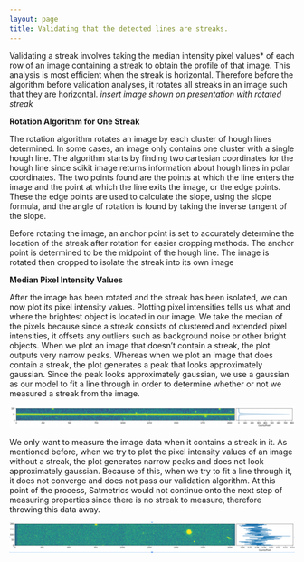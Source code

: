 ```yaml
---
layout: page
title: Validating that the detected lines are streaks.
---
```


Validating a streak involves taking the median intensity pixel values* of each row of an image containing a streak to obtain the profile of that image. This analysis is most efficient when the streak is horizontal. Therefore before the algorithm before validation analyses, it rotates all streaks in an image such that they are horizontal. *insert image shown on presentation with rotated streak*

**Rotation Algorithm for One Streak**

The rotation algorithm rotates an image by each cluster of hough lines determined. In some cases, an image only contains one cluster with a single hough line. The algorithm starts by finding two cartesian coordinates for the hough line since scikit image returns information about hough lines in polar coordinates. The two points found are the points at which the line enters the image and the point at which the line exits the image, or the edge points. These the edge points are used to calculate the slope, using the slope formula, and the angle of rotation is found by taking the inverse tangent of the slope.

Before rotating the image, an anchor point is set to accurately determine the location of the streak after rotation for easier cropping methods. The anchor point is determined to be the midpoint of the hough line. The image is rotated then cropped to isolate the streak into its own image

**Median Pixel Intensity Values**

After the image has been rotated and the streak has been isolated, we can now plot its pixel intensity values. Plotting pixel intensities tells us what and where the brightest object is located in our image. We take the median of the pixels because since a streak consists of clustered and extended pixel intensities, it offsets any outliers such as background noise or other bright objects. When we plot an image that doesn’t contain a streak, the plot outputs very narrow peaks. Whereas when we plot an image that does contain a streak, the plot generates a peak that looks approximately gaussian. Since the peak looks approximately gaussian, we use a gaussian as our model to fit a line through in order to determine whether or not we measured a streak from the image.

[![](/assets/img/methods/median_pix_val.png)](/DSSG2022-Satellite-Streaks/assets/img/methods/median_pix_val.png)

We only want to measure the image data when it contains a streak in it. As mentioned before, when we try to plot the pixel intensity values of an image without a streak, the plot generates narrow peaks and does not look approximately gaussian. Because of this, when we try to fit a line through it, it does not converge and does not pass our validation algorithm. At this point of the process, Satmetrics would not continue onto the next step of measuring properties since there is no streak to measure, therefore throwing this data away. 

[![](/assets/img/methods/median_pix_val_noise.png)](/DSSG2022-Satellite-Streaks/assets/img/methods/median_pix_val_noise.png)

